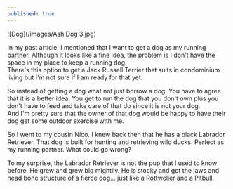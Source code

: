 ```yaml
---
published: true
---
```

![Dog](/images/Ash Dog 3.jpg)

In my past article, I mentioned that I want to get a dog as my running partner. Although it looks like a fine idea, the problem is I don't have the space in my place to keep a running dog.   
There's this option to get a Jack Russell Terrier that suits in condominium living but I'm not sure if I am ready for that yet.

So instead of getting a dog what not just borrow a dog. You have to agree that it is a better idea. You get to run the dog that you don't own plus you don't have to feed and take care of that do since it is not your dog.   
And I'm pretty sure that the owner of that dog would be happy to have their dog get some outdoor exercise with me.

So I went to my cousin Nico. I knew back then that he has a black Labrador Retriever. That dog is built for hunting and retrieving wild ducks. Perfect as my running partner. What could go wrong?

To my surprise, the Labrador Retriever is not the pup that I used to know before. He grew and grew big mightily. He is stocky and got the jaws and head bone structure of a fierce dog... just like a Rottwelier and a Pitbull.